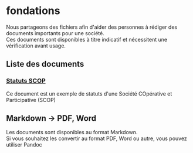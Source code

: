 # fondations

Nous partageons des fichiers afin d'aider des personnes à rédiger des documents importants pour une société.  
Ces documents sont disponibles à titre indicatif et nécessitent une vérification avant usage.

## Liste des documents

### [Statuts SCOP](statuts_scop.md)

Ce document est un exemple de statuts d'une Société COpérative et Participative (SCOP)

## Markdown -> PDF, Word

Les documents sont disponibles au format Markdown.  
Si vous souhaitez les convertir au format PDF, Word ou autre, vous pouvez utiliser Pandoc
